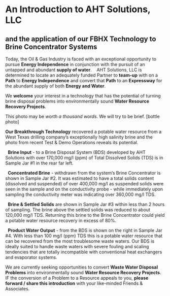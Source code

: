 # An Introduction to AHT Solutions, LLC  

## and the application of our FBHX Technology to Brine Concentrator Systems 

Today, the Oil & Gas Industry is faced with an exceptional opportunity to pursue **Energy Independence** in conjunction with the pursuit of an untapped and abundant **supply of water**.    AHT Solutions, LLC is determined to locate an adequately funded Partner to **team-up** with on a **Path** to **Energy Independence** and convert that **Path** to an **Expressway** for the abundant supply of both **Energy and Water**.

We **welcome** your interest in a technology that has the potential of turning brine disposal problems into environmentally sound **Water Resource Recovery Projects**.  

This photo may be _worth a thousand words_.  We will try to be brief.
[bottle photo]  


**Our Breakthrough Technology** recovered a potable water resource from a West Texas drilling company’s exceptionally high salinity brine and the photo from recent Test & Demo Operations reveals its potential.  

 
**Brine Input** - to a Brine Disposal System (BDS) developed by AHT Solutions with over 170,000 mg/l (ppm) of Total Dissolved Solids (TDS) is in Sample Jar #1 in the rear far left.  

 
**Concentrated Brine** - withdrawn from the system’s Brine Concentrator is shown in Sample Jar #2. It was estimated to have a total solids content (dissolved and suspended) of over 400,000 mg/l as suspended solids were seen in the sample and on the conductivity probe - while immediately upon sampling the conductivity meter was indicating over 360,000 mg/l TDS.  

 
**Brine & Settled Solids** are shown in Sample Jar #3 within less than 2 hours of sampling. The brine above the settled solids was reduced to about 120,000 mg/l TDS. Returning this brine to the Brine Concentrator could yield a potable water resource recovery in excess of 80%.  

 
**Product Water Output** - from the BDS is shown on the right in Sample Jar #4. With less than 100 mg/l (ppm) TDS this is a potable water resource that can be recovered from the most troublesome waste waters. Our BDS is ideally suited to handle waste waters with severe fouling and scaling tendencies that are totally incompatible with conventional heat exchangers and evaporator systems.  


We are currently seeking opportunities to convert **Waste Water Disposal Problems** into environmentally sound **Water Resource Recovery Projects**.  IF the conversion of a Problem to a Resource appeals to you, **please forward / share this introduction** with your like-minded Friends & Associates.